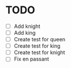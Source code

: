 # TODO

- [ ] Add knight
- [ ] Add king
- [ ] Create test for queen
- [ ] Create test for king
- [ ] Create test for knight
- [ ] Fix en passant
